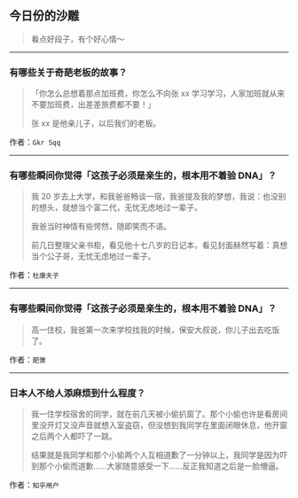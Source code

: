 ## 今日份的沙雕

> 看点好段子，有个好心情～


 
---

### 有哪些关于奇葩老板的故事？

> 「你怎么总想着那点加班费，你怎么不向张 xx 学习学习，人家加班就从来不要加班费，出差差旅费都不要！」
> 
> 张 xx 是他亲儿子，以后我们的老板。


作者：`Gkr Sqq`

---

### 有哪些瞬间你觉得「这孩子必须是亲生的，根本用不着验 DNA」？

> 我 20 岁去上大学，和我爸爸畅谈一宿，我爸提及我的梦想，我说：也没别的想头，就想当个富二代，无忧无虑地过一辈子。
> 
> 我爸当时神情有些愕然，随即笑而不语。
> 
> 前几日整理父亲书柜，看见他十七八岁的日记本，看见封面赫然写着：真想当个公子哥，无忧无虑地过一辈子。


作者：`杜康夫子`

---

### 有哪些瞬间你觉得「这孩子必须是亲生的，根本用不着验 DNA」？

> 高一住校，我爸第一次来学校找我的时候，保安大叔说，你儿子出去吃饭了。


作者：`肥箫`

---

### 日本人不给人添麻烦到什么程度？

> 我一住学校宿舍的同学，就在前几天被小偷扒窗了。那个小偷也许是看房间里没开灯又没声音就想入室盗窃，但没想到我同学在里面闭眼休息，他开窗之后两个人都吓了一跳。
> 
> 结果就是我同学和那个小偷两个人互相道歉了一分钟以上，我同学是因为吓到那个小偷而道歉……大家随意感受一下……反正我知道之后是一脸懵逼。


作者：`知乎用户`
